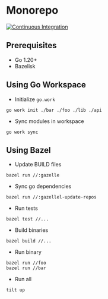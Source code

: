 # Monorepo

[![Continuous Integration](https://github.com/tranngoclam/monorepo/actions/workflows/ci.yaml/badge.svg)](https://github.com/tranngoclam/monorepo/actions/workflows/ci.yaml)

## Prerequisites

- Go 1.20+
- Bazelisk

## Using Go Workspace

- Initialize `go.work`

```
go work init ./bar ./foo ./lib ./api
```

- Sync modules in workspace

```
go work sync
```

## Using Bazel

- Update BUILD files

```
bazel run //:gazelle
```

- Sync go dependencies

```
bazel run //:gazellel-update-repos
```

- Run tests

```
bazel test //...
```

- Build binaries

```
bazel build //...
```

- Run binary

```
bazel run //foo
bazel run //bar
```

- Run all

```
tilt up
```
